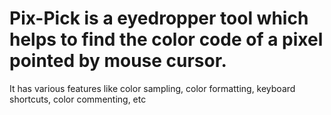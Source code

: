 # Pix-Pick is a eyedropper tool which helps to find the color code of a pixel pointed by mouse cursor.
It has various features like color sampling, color formatting, keyboard shortcuts, color commenting, etc

